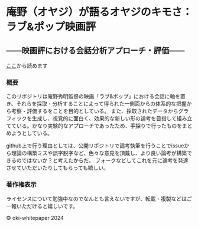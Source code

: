 # 庵野（オヤジ）が語るオヤジのキモさ：ラブ&ポップ映画評

## ――映画評における会話分析アプローチ・評価――

[ここ](https://github.com/wp041/loveandpop-essay/blob/main/%E9%80%B1%E6%9C%AB%E6%89%B9%E8%A9%95%E6%8A%95%E7%A8%BF/%E6%9C%AC%E6%96%87.md)から読めます

### 概要

このリポジトリは庵野秀明監督の映画「ラブ&ポップ」における会話に軸を置き、それらを採取・分析することによって得られた一側面からの体系的な把握から考察・評価するをことを目的としている。
また、採取されたデータからグラフィックを生成し、視覚的に面白く、効果的な新しい形の論考を目指して組み立てている。かなり実験的なアプローチであったため、手探りで行ったものをまとめようとしている。

github上で行う理由としては、公開リポジトリで論考執筆を行うことでissueから理論の構築ミスや誤字脱字など、色々な意見を頂戴し、より良い論考が構築できるのではないか？と考えたからだ。
フォークなどしてこれを元に論考を発達させていただいたりしてもらっても嬉しい。

### 著作権表示

ライセンスについて勉強中なのでなんとも言えないですが、転載・複製などはご一報いただけると嬉しいです。

© oki-whitepaper 2024
